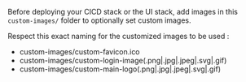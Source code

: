 Before deploying your CICD stack or the UI stack, add images in this `custom-images/` folder to optionally set custom images.

Respect this exact naming for the customized images to be used :
- custom-images/custom-favicon.ico
- custom-images/custom-login-image(.png|.jpg|.jpeg|.svg|.gif)
- custom-images/custom-main-logo(.png|.jpg|.jpeg|.svg|.gif)